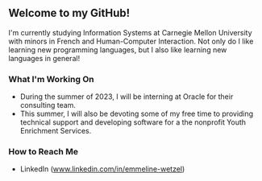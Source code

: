## Welcome to my GitHub!
I'm currently studying Information Systems at Carnegie Mellon University with minors in French and Human-Computer Interaction. Not only do I like learning new programming languages, but I also like learning new languages in general!

### What I'm Working On
- During the summer of 2023, I will be interning at Oracle for their consulting team.
- This summer, I will also be devoting some of my free time to providing technical support and developing software for a the nonprofit Youth Enrichment Services.

### How to Reach Me
- LinkedIn (www.linkedin.com/in/emmeline-wetzel)
